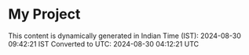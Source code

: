 # My Project

This content is dynamically generated in Indian Time (IST): 2024-08-30 09:42:21 IST
Converted to UTC: 2024-08-30 04:12:21 UTC
